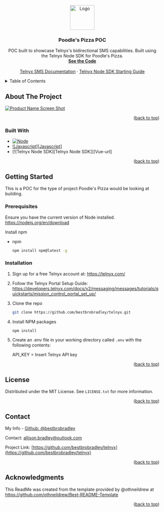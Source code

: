<a name="readme-top"></a>

<!-- PROJECT LOGO -->
<br />
<div align="center">
  <a href="https://github.com/bestbrobradley/telnyx">
    <img src="images/logo.png" alt="Logo" width="80" height="80">
  </a>

<h3 align="center">Poodle's Pizza POC</h3>

  <p align="center">
    POC built to showcase Telnyx's bidirectional SMS capabilities.  Built using the Telnyx Node SDK for Poodle's Pizza.
    <br />
    <a href="https://github.com/bestbrobradley/telnyx"><strong>See the Code</strong></a>
    <br />
    <br />
    <a href="https://developers.telnyx.com/docs/v2/messaging/overview/">Telnyx SMS Documentation</a>
    ·
    <a href="https://developers.telnyx.com/docs/v2/messaging/messages/tutorials/send_message/send_message/#node">Telnyx Node SDK Starting Guide</a>
  </p>
</div>



<!-- TABLE OF CONTENTS -->
<details>
  <summary>Table of Contents</summary>
  <ol>
    <li>
      <a href="#about-the-project">About The Project</a>
      <ul>
        <li><a href="#built-with">Built With</a></li>
      </ul>
    </li>
    <li>
      <a href="#getting-started">Getting Started</a>
      <ul>
        <li><a href="#prerequisites">Prerequisites</a></li>
        <li><a href="#installation">Installation</a></li>
      </ul>
    </li>
    <li><a href="#license">License</a></li>
    <li><a href="#contact">Contact</a></li>
    <li><a href="#acknowledgments">Acknowledgments</a></li>
  </ol>
</details>



<!-- ABOUT THE PROJECT -->
## About The Project

[![Product Name Screen Shot][product-screenshot]](https://example.com)

<p align="right">(<a href="#readme-top">back to top</a>)</p>

### Built With

* [![Node][Next.js]][Next-url]
* [![Javascript][Javascript]][React-url]
* [![Telnyx Node SDK][Telnyx Node SDK]][Vue-url]

<p align="right">(<a href="#readme-top">back to top</a>)</p>



<!-- GETTING STARTED -->
## Getting Started

This is a POC for the type of project Poodle's Pizza would be looking at building.

### Prerequisites

Ensure you have the current version of Node installed. https://nodejs.org/en/download

Install npm
* npm
  ```sh
  npm install npm@latest -g
  ```

### Installation

1. Sign up for a free Telnyx account at: https://telnyx.com/
2. Follow the Telnyx Portal Setup Guide: https://developers.telnyx.com/docs/v2/messaging/messages/tutorials/quickstarts/mission_control_portal_set_up/

3. Clone the repo
   ```sh
   git clone https://github.com/bestbrobradley/telnyx.git
   ```
4. Install NPM packages
   ```sh
   npm install
   ```
5. Create an .env file in your working directory called `.env` with the following contents:

   API_KEY = Insert Telnyx API key

<p align="right">(<a href="#readme-top">back to top</a>)</p>



<!-- LICENSE -->
## License

Distributed under the MIT License. See `LICENSE.txt` for more information.

<p align="right">(<a href="#readme-top">back to top</a>)</p>



<!-- CONTACT -->
## Contact

My Info - [Github: @bestbrobradley](https://github.com/bestbrobradley)

Contact: allison.bradley@outlook.com

Project Link: [https://github.com/bestbrobradley/telnyx](https://github.com/bestbrobradley/telnyx)

<p align="right">(<a href="#readme-top">back to top</a>)</p>



<!-- ACKNOWLEDGMENTS -->
## Acknowledgments

This ReadMe was created from the template provided by @othneildrew at https://github.com/othneildrew/Best-README-Template


<p align="right">(<a href="#readme-top">back to top</a>)</p>



<!-- MARKDOWN LINKS & IMAGES -->
<!-- https://www.markdownguide.org/basic-syntax/#reference-style-links -->
[product-screenshot]: images/screenshot.png
[Next.js]: https://img.shields.io/badge/next.js-000000?style=for-the-badge&logo=nextdotjs&logoColor=white
[Next-url]: https://nextjs.org/
[React.js]: https://img.shields.io/badge/React-20232A?style=for-the-badge&logo=react&logoColor=61DAFB
[React-url]: https://reactjs.org/